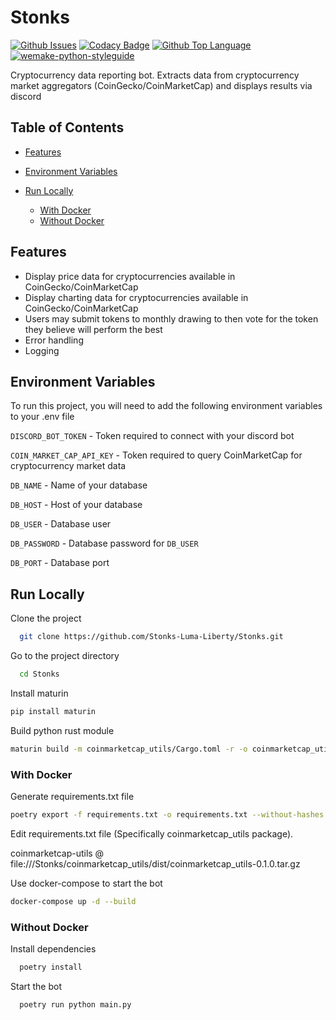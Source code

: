 # Stonks

[![Github Issues](https://img.shields.io/github/issues/Stonks-Luma-Liberty/Stonks?logo=github&style=for-the-badge)](https://github.com/Stonks-Luma-Liberty/Stonks/issues)
[![Codacy Badge](https://img.shields.io/codacy/grade/16f181495daf491ba11557c00cc8c40f?logo=codacy&style=for-the-badge)](https://www.codacy.com/gh/Stonks-Luma-Liberty/Stonks/dashboard?utm_source=github.com&utm_medium=referral&utm_content=Stonks-Luma-Liberty/Stonks&utm_campaign=Badge_Grade)
[![Github Top Language](https://img.shields.io/github/languages/top/Stonks-Luma-Liberty/Stonks?logo=python&style=for-the-badge)](https://www.python.org)
[![wemake-python-styleguide](https://img.shields.io/badge/style-wemake-000000.svg?style=for-the-badge)](https://github.com/wemake-services/wemake-python-styleguide)

Cryptocurrency data reporting bot. Extracts data from cryptocurrency market aggregators (CoinGecko/CoinMarketCap) and displays results via discord

## Table of Contents

- [Features](#features)

- [Environment Variables](#environment-variables)

- [Run Locally](#run-locally)

  - [With Docker](#with-docker)
  - [Without Docker](#without-docker)

## Features

- Display price data for cryptocurrencies available in CoinGecko/CoinMarketCap
- Display charting data for cryptocurrencies available in CoinGecko/CoinMarketCap
- Users may submit tokens to monthly drawing to then vote for the token they believe will perform the best
- Error handling
- Logging

## Environment Variables

To run this project, you will need to add the following environment variables to your .env file

`DISCORD_BOT_TOKEN` - Token required to connect with your discord bot

`COIN_MARKET_CAP_API_KEY` - Token required to query CoinMarketCap for cryptocurrency market data

`DB_NAME` - Name of your database

`DB_HOST` - Host of your database

`DB_USER` - Database user

`DB_PASSWORD` - Database password for `DB_USER`

`DB_PORT` - Database port

## Run Locally

Clone the project

```bash
  git clone https://github.com/Stonks-Luma-Liberty/Stonks.git
```

Go to the project directory

```bash
  cd Stonks
```

Install maturin

```bash
pip install maturin
```

Build python rust module

```bash
maturin build -m coinmarketcap_utils/Cargo.toml -r -o coinmarketcap_utils/dist
```

### With Docker

Generate requirements.txt file

```bash
poetry export -f requirements.txt -o requirements.txt --without-hashes
```

Edit requirements.txt file (Specifically coinmarketcap_utils package).

coinmarketcap-utils @ file:///Stonks/coinmarketcap_utils/dist/coinmarketcap_utils-0.1.0.tar.gz

Use docker-compose to start the bot

```bash
docker-compose up -d --build
```

### Without Docker

Install dependencies

```bash
  poetry install
```

Start the bot

```bash
  poetry run python main.py
```
